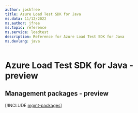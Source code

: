 ```yaml
---
author: joshfree
title: Azure Load Test SDK for Java
ms.data: 11/12/2022
ms.author: jfree
ms.topic: reference
ms.service: loadtest
description: Reference for Azure Load Test SDK for Java
ms.devlang: java
---
```

# Azure Load Test SDK for Java - preview

## Management packages - preview
[!INCLUDE [mgmt-packages](load-test-mgmt-index.md)]